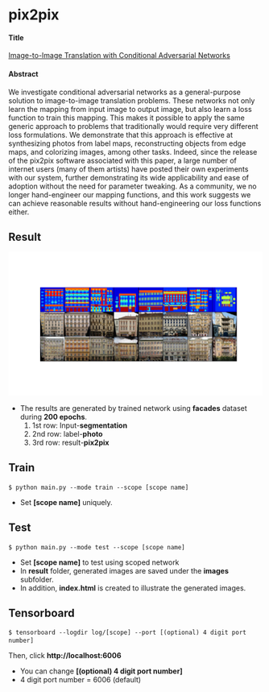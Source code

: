 # pix2pix

#### Title
[Image-to-Image Translation with Conditional Adversarial Networks](https://arxiv.org/abs/1611.07004)

#### Abstract
We investigate conditional adversarial networks as a general-purpose solution to image-to-image translation problems. These networks not only learn the mapping from input image to output image, but also learn a loss function to train this mapping. This makes it possible to apply the same generic approach to problems that traditionally would require very different loss formulations. We demonstrate that this approach is effective at synthesizing photos from label maps, reconstructing objects from edge maps, and colorizing images, among other tasks. Indeed, since the release of the pix2pix software associated with this paper, a large number of internet users (many of them artists) have posted their own experiments with our system, further demonstrating its wide applicability and ease of adoption without the need for parameter tweaking. As a community, we no longer hand-engineer our mapping functions, and this work suggests we can achieve reasonable results without hand-engineering our loss functions either.

## Result
![alt text](./img/generated_images.png "Generated Images by pix2pix")
* The results are generated by trained network using **facades** dataset during **200 epochs**.
    1. 1st row: Input-**segmentation**
    2. 2nd row: label-**photo**
    3. 3rd row: result-**pix2pix**


## Train
    $ python main.py --mode train --scope [scope name]

* Set **[scope name]** uniquely.


## Test
    $ python main.py --mode test --scope [scope name]

* Set **[scope name]** to test using scoped network
* In **result** folder, generated images are saved under the **images** subfolder.
* In addition, **index.html** is created to illustrate the generated images.  


## Tensorboard
    $ tensorboard --logdir log/[scope] --port [(optional) 4 digit port number]

Then, click **http://localhost:6006**

* You can change **[(optional) 4 digit port number]**
* 4 digit port number = 6006 (default)
